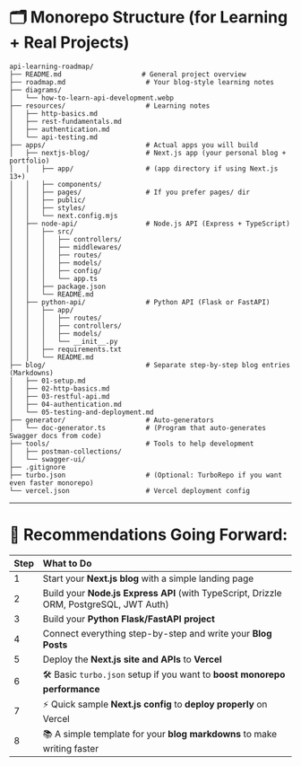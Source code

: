 # 🗂️ Monorepo Structure (for Learning + Real Projects)

```
api-learning-roadmap/
├── README.md                    # General project overview
├── roadmap.md                    # Your blog-style learning notes
├── diagrams/
│   └── how-to-learn-api-development.webp
├── resources/                    # Learning notes
│   ├── http-basics.md
│   ├── rest-fundamentals.md
│   ├── authentication.md
│   └── api-testing.md
├── apps/                         # Actual apps you will build
│   ├── nextjs-blog/              # Next.js app (your personal blog + portfolio)
│   │   ├── app/                  # (app directory if using Next.js 13+)
│   │   ├── components/
│   │   ├── pages/                # If you prefer pages/ dir
│   │   ├── public/
│   │   ├── styles/
│   │   └── next.config.mjs
│   ├── node-api/                 # Node.js API (Express + TypeScript)
│   │   ├── src/
│   │   │   ├── controllers/
│   │   │   ├── middlewares/
│   │   │   ├── routes/
│   │   │   ├── models/
│   │   │   ├── config/
│   │   │   └── app.ts
│   │   ├── package.json
│   │   └── README.md
│   ├── python-api/               # Python API (Flask or FastAPI)
│   │   ├── app/
│   │   │   ├── routes/
│   │   │   ├── controllers/
│   │   │   ├── models/
│   │   │   └── __init__.py
│   │   ├── requirements.txt
│   │   └── README.md
├── blog/                         # Separate step-by-step blog entries (Markdowns)
│   ├── 01-setup.md
│   ├── 02-http-basics.md
│   ├── 03-restful-api.md
│   ├── 04-authentication.md
│   └── 05-testing-and-deployment.md
├── generator/                    # Auto-generators
│   └── doc-generator.ts          # (Program that auto-generates Swagger docs from code)
├── tools/                        # Tools to help development
│   ├── postman-collections/
│   └── swagger-ui/
├── .gitignore
├── turbo.json                    # (Optional: TurboRepo if you want even faster monorepo)
└── vercel.json                   # Vercel deployment config
```

---

# 🚀 Recommendations Going Forward:

| Step | What to Do | 
|:-----|:-----------|
| 1 | Start your **Next.js blog** with a simple landing page |
| 2 | Build your **Node.js Express API** (with TypeScript, Drizzle ORM, PostgreSQL, JWT Auth) |
| 3 | Build your **Python Flask/FastAPI project** |
| 4 | Connect everything step-by-step and write your **Blog Posts** |
| 5 | Deploy the **Next.js site and APIs** to **Vercel** |
| 6 | 🛠️ Basic `turbo.json` setup if you want to **boost monorepo performance**  
| 7 | ⚡ Quick sample **Next.js config** to **deploy properly** on Vercel  
| 8 | 📚 A simple template for your **blog markdowns** to make writing faster
